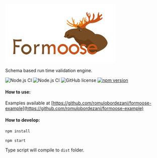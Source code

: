 ![Formoose](src/assets/Formoose-logo.png?raw=true)

Schema based run time validation engine.

![Node.js CI](https://github.com/romulobordezani/formoose/workflows/Node.js%20CI/badge.svg)
![Node.js CI](https://github.com/romulobordezani/formoose/workflows/Node.js%20CI/badge.svg?event=issues)
![GitHub license](https://img.shields.io/badge/license-MIT-blue.svg)
[![npm version](https://img.shields.io/npm/v/formoose.svg?style=flat)](https://www.npmjs.com/package/formoose)

#### How to use:
Examples available at [https://github.com/romulobordezani/formoose-example](https://github.com/romulobordezani/formoose-example)

#### How to develop:
```shell
npm install
```

```shell
npm start
```

Type script will compile to `dist` folder.
